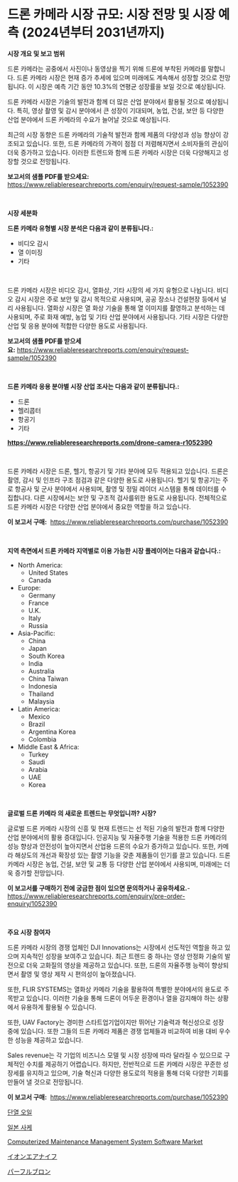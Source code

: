 <p><h1>드론 카메라 시장 규모: 시장 전망 및 시장 예측 (2024년부터 2031년까지)</h1></p><p><strong>시장 개요 및 보고 범위</strong></p>
<p><p>드론 카메라는 공중에서 사진이나 동영상을 찍기 위해 드론에 부착된 카메라를 말합니다. 드론 카메라 시장은 현재 증가 추세에 있으며 미래에도 계속해서 성장할 것으로 전망됩니다. 이 시장은 예측 기간 동안 10.3%의 연평균 성장률을 보일 것으로 예상됩니다.</p><p>드론 카메라 시장은 기술의 발전과 함께 더 많은 산업 분야에서 활용될 것으로 예상됩니다. 특히, 영상 촬영 및 감시 분야에서 큰 성장이 기대되며, 농업, 건설, 보안 등 다양한 산업 분야에서 드론 카메라의 수요가 늘어날 것으로 예상됩니다.</p><p>최근의 시장 동향은 드론 카메라의 기술적 발전과 함께 제품의 다양성과 성능 향상이 강조되고 있습니다. 또한, 드론 카메라의 가격이 점점 더 저렴해지면서 소비자들의 관심이 더욱 증가하고 있습니다. 이러한 트렌드와 함께 드론 카메라 시장은 더욱 다양해지고 성장할 것으로 전망됩니다.</p></p>
<p><strong>보고서의 샘플 PDF를 받으세요:</strong> <a href="https://www.reliableresearchreports.com/enquiry/request-sample/1052390">https://www.reliableresearchreports.com/enquiry/request-sample/1052390</a></p>
<p>&nbsp;</p>
<p><strong>시장 세분화</strong></p>
<p><strong>드론 카메라 유형별 시장 분석은 다음과 같이 분류됩니다.:</strong></p>
<p><ul><li>비디오 감시</li><li>열 이미징</li><li>기타</li></ul></p>
<p>&nbsp;</p>
<p><p>드론 카메라 시장은 비디오 감시, 열화상, 기타 시장의 세 가지 유형으로 나뉩니다. 비디오 감시 시장은 주로 보안 및 감시 목적으로 사용되며, 공공 장소나 건설현장 등에서 널리 사용됩니다. 열화상 시장은 열 화상 기술을 통해 열 이미지를 촬영하고 분석하는 데 사용되며, 주로 화재 예방, 농업 및 기타 산업 분야에서 사용됩니다. 기타 시장은 다양한 산업 및 응용 분야에 적합한 다양한 용도로 사용됩니다.</p></p>
<p><strong>보고서의 샘플 PDF를 받으세요:</strong>&nbsp;<a href="https://www.reliableresearchreports.com/enquiry/request-sample/1052390">https://www.reliableresearchreports.com/enquiry/request-sample/1052390</a></p>
<p>&nbsp;</p>
<p><strong> 드론 카메라 응용 분야별 시장 산업 조사는 다음과 같이 분류됩니다.:</strong></p>
<p><ul><li>드론</li><li>헬리콥터</li><li>항공기</li><li>기타</li></ul></p>
<p><strong><a href="https://www.reliableresearchreports.com/drone-camera-r1052390">https://www.reliableresearchreports.com/drone-camera-r1052390</a></strong></p>
<p>&nbsp;</p>
<p><p>드론 카메라 시장은 드론, 헬기, 항공기 및 기타 분야에 모두 적용되고 있습니다. 드론은 촬영, 감시 및 인프라 구조 점검과 같은 다양한 용도로 사용됩니다. 헬기 및 항공기는 주로 항공사 및 군사 분야에서 사용되며, 촬영 및 정밀 레이더 시스템을 통해 데이터를 수집합니다. 다른 시장에서는 보안 및 구조적 검사를위한 용도로 사용됩니다. 전체적으로 드론 카메라 시장은 다양한 산업 분야에서 중요한 역할을 하고 있습니다.</p></p>
<p><strong>이 보고서 구매:</strong>&nbsp; <a href="https://www.reliableresearchreports.com/purchase/1052390">https://www.reliableresearchreports.com/purchase/1052390</a></p>
<p>&nbsp;</p>
<p><strong>지역 측면에서 드론 카메라 지역별로 이용 가능한 시장 플레이어는 다음과 같습니다.:</strong></p>
<p><ul>
    <li>
        North America:
        <ul>
            <li>United States</li>
            <li>Canada</li>
        </ul>
    </li>
    <li>
        Europe:
        <ul>
            <li>Germany</li>
            <li>France</li>
            <li>U.K.</li>
            <li>Italy</li>
            <li>Russia</li>
        </ul>
    </li>
    <li>
        Asia-Pacific:
        <ul>
            <li>China</li>
            <li>Japan</li>
            <li>South Korea</li>
            <li>India</li>
            <li>Australia</li>
            <li>China Taiwan</li>
            <li>Indonesia</li>
            <li>Thailand</li>
            <li>Malaysia</li>
        </ul>
    </li>
    <li>
        Latin America:
        <ul>
            <li>Mexico</li>
            <li>Brazil</li>
            <li>Argentina Korea</li>
            <li>Colombia</li>
        </ul>
    </li>
    <li>
        Middle East & Africa:
        <ul>
            <li>Turkey</li>
            <li>Saudi</li>
            <li>Arabia</li>
            <li>UAE</li>
            <li>Korea</li>
        </ul>
    </li>
    </ul></p>
<p>&nbsp;</p>
<p><strong>글로벌 드론 카메라 의 새로운 트렌드는 무엇입니까? 시장?</strong></p>
<p><p>글로벌 드론 카메라 시장의 신흥 및 현재 트렌드는 선 적된 기술의 발전과 함께 다양한 산업 분야에서의 활용 증대입니다. 인공지능 및 자율주행 기술을 적용한 드론 카메라의 성능 향상과 안전성이 높아지면서 산업용 드론의 수요가 증가하고 있습니다. 또한, 카메라 해상도의 개선과 확장성 있는 촬영 기능을 갖춘 제품들이 인기를 끌고 있습니다. 드론 카메라 시장은 농업, 건설, 보안 및 교통 등 다양한 산업 분야에서 사용되며, 미래에는 더욱 증가할 전망입니다.</p></p>
<p><strong>이 보고서를 구매하기 전에 궁금한 점이 있으면 문의하거나 공유하세요.</strong>- <a href="https://www.reliableresearchreports.com/enquiry/pre-order-enquiry/1052390">https://www.reliableresearchreports.com/enquiry/pre-order-enquiry/1052390</a></p>
<p>&nbsp;</p>
<p><strong>주요 시장 참여자</strong></p>
<p><p>드론 카메라 시장의 경쟁 업체인 DJI Innovations는 시장에서 선도적인 역할을 하고 있으며 지속적인 성장을 보여주고 있습니다. 최근 트렌드 중 하나는 영상 안정화 기술의 발전으로 더욱 고화질의 영상을 제공하고 있습니다. 또한, 드론의 자율주행 능력이 향상되면서 촬영 및 영상 제작 시 편의성이 높아졌습니다.</p><p>또한, FLIR SYSTEMS는 열화상 카메라 기술을 활용하여 특별한 분야에서의 용도로 주목받고 있습니다. 이러한 기술을 통해 드론이 어두운 환경이나 열을 감지해야 하는 상황에서 유용하게 활용될 수 있습니다.</p><p>또한, UAV Factory는 경미한 스타트업기업이지만 뛰어난 기술력과 혁신성으로 성장 중에 있습니다. 또한 그들의 드론 카메라 제품은 경쟁 업체들과 비교하여 비용 대비 우수한 성능을 제공하고 있습니다.</p><p>Sales revenue는 각 기업의 비즈니스 모델 및 시장 성장에 따라 달라질 수 있으므로 구체적인 수치를 제공하기 어렵습니다. 하지만, 전반적으로 드론 카메라 시장은 꾸준한 성장세를 유지하고 있으며, 기술 혁신과 다양한 용도로의 적용을 통해 더욱 다양한 기회를 만들어 낼 것으로 전망됩니다.</p></p>
<p><strong>이 보고서 구매:</strong>&nbsp;&nbsp;<a href="https://www.reliableresearchreports.com/purchase/1052390">https://www.reliableresearchreports.com/purchase/1052390</a></p>
<p><p><a href="https://medium.com/@duculucescu2022/%EC%A0%88%EC%97%B0%EC%9C%A0-%EC%8B%9C%EC%9E%A5-%EC%8B%9C%EC%9E%A5-%EC%A0%90%EC%9C%A0%EC%9C%A8-%EC%8B%9C%EC%9E%A5-%EB%8F%99%ED%96%A5-%EB%B0%8F-%EB%AF%B8%EB%9E%98-%EC%84%B1%EC%9E%A5-%ED%83%90%EC%83%89-a4b6fbeeefd9">단열 오일</a></p><p><a href="https://medium.com/@costelcaramitru2022/%EC%9D%BC%EB%B3%B8-%EC%82%AC%EC%BC%80-%EC%8B%9C%EC%9E%A5-2031%EB%85%84%EA%B9%8C%EC%A7%80%EC%9D%98-%ED%8A%B8%EB%A0%8C%EB%93%9C-%EC%98%88%EC%B8%A1-%EB%B0%8F-%EA%B2%BD%EC%9F%81-%EB%B6%84%EC%84%9D-091a528ac3e5">일본 사케</a></p><p><a href="https://github.com/ChiragRP21/Market-Research-Report-List-4/blob/main/computerized-maintenance-management-system-software-market.md">Computerized Maintenance Management System Software Market</a></p><p><a href="https://medium.com/@myronobertrtys5475654/%E3%82%A4%E3%82%AA%E3%83%B3%E3%82%A8%E3%82%A2%E3%83%8A%E3%82%A4%E3%83%95%E5%B8%82%E5%A0%B4-%E7%A8%AE%E9%A1%9E-%E7%94%A8%E9%80%94-%E5%9C%B0%E7%90%86%E3%81%AB%E3%82%88%E3%82%8B%E5%8C%85%E6%8B%AC%E7%9A%84%E3%81%AA%E8%A9%95%E4%BE%A1-99fdb804c8d5">イオンエアナイフ</a></p><p><a href="https://medium.com/@nairn_boy/perflubron%E3%81%AE%E5%B8%82%E5%A0%B4%E8%A6%8F%E6%A8%A1%E3%81%A8%E5%B8%82%E5%A0%B4%E5%8B%95%E5%90%91-%E5%AE%8C%E5%85%A8%E3%81%AA%E6%A5%AD%E7%95%8C%E6%A6%82%E8%A6%81-2024%E5%B9%B4%E3%81%8B%E3%82%892031%E5%B9%B4%E3%81%BE%E3%81%A7-c9e4bee27e48">パーフルブロン</a></p></p>